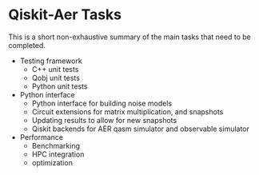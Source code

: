 # Qiskit-Aer Tasks

This is a short non-exhaustive summary of the main tasks that need to be completed.

* Testing framework
    * C++ unit tests
    * Qobj unit tests
    * Python unit tests
* Python interface
    * Python interface for building noise models
    * Circuit extensions for matrix multiplication, and snapshots
    * Updating results to allow for new snapshots
    * Qiskit backends for AER qasm simulator and observable simulator
* Performance
    * Benchmarking
    * HPC integration
    * optimization

